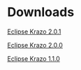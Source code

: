 # Downloads

[Eclipse Krazo 2.0.1](2.0.1.md)

[Eclipse Krazo 2.0.0](2.0.0.md)

[Eclipse Krazo 1.1.0](1.1.0.md)
